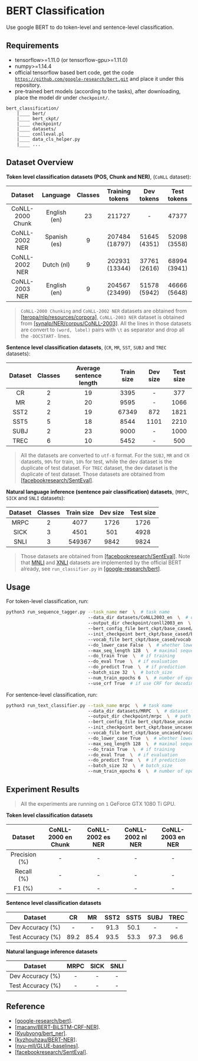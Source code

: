 # BERT Classification

Use google BERT to do token-level and sentence-level classification.

## Requirements
- tensorflow>=1.11.0 (or tensorflow-gpu>=1.11.0)
- numpy>=1.14.4
- official tensorflow based bert code, get the code [`https://github.com/google-research/bert.git`](
https://github.com/google-research/bert.git) and place it under this repository.
- pre-trained bert models (according to the tasks), after downloading, place the model dir under `checkpoint/`.

```
bert_classification/
    |____ bert/
    |____ bert_ckpt/
    |____ checkpoint/
    |____ datasets/
    |____ conlleval.pl
    |____ data_cls_helper.py
    |____ ...
```

## Dataset Overview

**Token level classification datasets (POS, Chunk and NER)**, (`CoNLL` dataset):

Dataset | Language | Classes | Training tokens | Dev tokens | Test tokens
:---: | :---: | :---: | :---: | :---: | :---:
CoNLL-2000 Chunk | English (en) | 23 | 211727 | - | 47377
CoNLL-2002 NER | Spanish (es) | 9 | 207484 (18797) | 51645 (4351) | 52098 (3558)
CoNLL-2002 NER | Dutch (nl) | 9 | 202931 (13344) | 37761 (2616) | 68994 (3941)
CoNLL-2003 NER | English (en) | 9 | 204567 (23499) | 51578 (5942) | 46666 (5648)

> `CoNLL-2000 Chunking` and `CoNLL-2002 NER` datasets are obtained from [[teropa/nlp/resources/corpora]](
https://github.com/teropa/nlp/tree/master/resources/corpora), `CoNLL-2003 NER` dataset is obtained from 
[[synalp/NER/corpus/CoNLL-2003]](https://github.com/synalp/NER/tree/master/corpus/CoNLL-2003). All the lines in those 
datasets are convert to `(word, label)` pairs with `\t` as separator and drop all the `-DOCSTART-` lines.

**Sentence level classification datasets**, (`CR`, `MR`, `SST`, `SUBJ` and `TREC` datasets):

Dataset | Classes | Average sentence length | Train size | Dev size | Test size
:---: | :---: | :---: | :---: | :---: | :---:
CR | 2 | 19 | 3395 | - | 377
MR | 2 | 20 | 9595 | - | 1066
SST2 | 2 | 19 | 67349 | 872 | 1821
SST5 | 5 | 18 | 8544 | 1101 | 2210
SUBJ | 2 | 23 | 9000 | - | 1000
TREC | 6 | 10 | 5452 | - | 500

> All the datasets are converted to `utf-8` format. For the `SUBJ`, `MR` and `CR` datasets, `90%` for train, `10%` 
for test, while the dev dataset is the duplicate of test dataset. For `TREC` dataset, the dev dataset is the duplicate 
of test dataset. Those datasets are obtained from [[facebookresearch/SentEval]](
https://github.com/facebookresearch/SentEval).

**Natural language inference (sentence pair classification) datasets**, (`MRPC`, `SICK` and `SNLI` datasets):

Dataset | Classes | Train size | Dev size | Test size
:---: | :---: | :---: | :---: | :---:
MRPC | 2 | 4077 | 1726 | 1726
SICK | 3 | 4501 | 501 | 4928
SNLI | 3 | 549367 | 9842 | 9824

> Those datasets are obtained from [[facebookresearch/SentEval]](https://github.com/facebookresearch/SentEval). Note 
that [MNLI](https://www.nyu.edu/projects/bowman/multinli/) and [XNLI](https://www.nyu.edu/projects/bowman/xnli/) 
datasets are implemented by the official BERT already, see `run_classifier.py` in [[google-research/bert]](
https://github.com/google-research/bert).

## Usage
For token-level classification, run:
```bash
python3 run_sequence_tagger.py --task_name ner  \  # task name
                               --data_dir datasets/CoNLL2003_en  \  # dataset folder
                               --output_dir checkpoint/conll2003_en  \  # path to save outputs and trained params
                               --bert_config_file bert_ckpt/base_cased/bert_config.json  \  # pre-trained BERT configs
                               --init_checkpoint bert_ckpt/base_cased/bert_model.ckpt  \  # pre-trained BERT params
                               --vocab_file bert_ckpt/base_cased/vocab.txt  \  # BERT vocab file
                               --do_lower_case False  \  # whether lowercase the input tokens
                               --max_seq_length 128  \  # maximal sequence allowed
                               --do_train True  \  # if training
                               --do_eval True  \  # if evaluation
                               --do_predict True  \  # if prediction
                               --batch_size 32  \  # batch_size
                               --num_train_epochs 6  \  # number of epochs
                               --use_crf True  # if use CRF for decoding
```

For sentence-level classification, run:
```bash
python3 run_text_classifier.py --task_name mrpc  \  # task name
                               --data_dir datasets/MRPC  \  # dataset folder
                               --output_dir checkpoint/mrpc  \  # path to save outputs and trained params
                               --bert_config_file bert_ckpt/base_uncased/bert_config.json  \  # pre-trained BERT configs
                               --init_checkpoint bert_ckpt/base_uncased/bert_model.ckpt  \  # pre-trained BERT params
                               --vocab_file bert_ckpt/base_uncased/vocab.txt  \  # BERT vocab file
                               --do_lower_case True  \  # whether lowercase the input tokens
                               --max_seq_length 128  \  # maximal sequence allowed
                               --do_train True  \  # if training
                               --do_eval True  \  # if evaluation
                               --do_predict True  \  # if prediction
                               --batch_size 32  \  # batch_size
                               --num_train_epochs 6  \  # number of epochs
```

## Experiment Results

> All the experiments are running on `1` GeForce GTX 1080 Ti GPU.

**Token level classification datasets**

Dataset | CoNLL-2000 en Chunk | CoNLL-2002 es NER | CoNLL-2002 nl NER | CoNLL-2003 en NER
:---: | :---: | :---: | :---: | :---:
Precision (%) | - | - | - | -
Recall (%) | - | - | - | -
F1 (%) | - | - | - | -


**Sentence level classification datasets**

Dataset | CR | MR | SST2 | SST5 | SUBJ | TREC
:---: | :---: | :---: | :---: | :---: | :---: | :---:
Dev Accuracy (%) | - | - | 91.3 | 50.1 | - | -
Test Accuracy (%) | 89.2 | 85.4 | 93.5 | 53.3 | 97.3 | 96.6

**Natural language inference datasets**

Dataset | MRPC | SICK | SNLI
:---: | :---: | :---: | :---:
Dev Accuracy (%) | - | - | -
Test Accuracy (%) | - | - | -

## Reference
- [[google-research/bert]](https://github.com/google-research/bert).
- [[macanv/BERT-BiLSTM-CRF-NER]](https://github.com/macanv/BERT-BiLSTM-CRF-NER).
- [[Kyubyong/bert_ner]](https://github.com/Kyubyong/bert_ner).
- [[kyzhouhzau/BERT-NER]](https://github.com/kyzhouhzau/BERT-NER).
- [[nyu-mll/GLUE-baselines]](https://github.com/nyu-mll/GLUE-baselines).
- [[facebookresearch/SentEval]](https://github.com/facebookresearch/SentEval).
